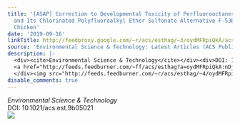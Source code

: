 ```yaml
---
title: '[ASAP] Correction to Developmental Toxicity of Perfluorooctanesulfonate (PFOS)
  and Its Chlorinated Polyfluoroalkyl Ether Sulfonate Alternative F-53B in the Domestic
  Chicken'
date: '2019-09-16'
linkTitle: http://feedproxy.google.com/~r/acs/esthag/~3/oydMFRpiQkA/acs.est.9b05021
source: 'Environmental Science & Technology: Latest Articles (ACS Publications)'
description: |-
  <div><cite>Environmental Science & Technology</cite></div><div>DOI: 10.1021/acs.est.9b05021</div><div class="feedflare">
  <a href="http://feeds.feedburner.com/~ff/acs/esthag?a=oydMFRpiQkA:nDjUWxx_et4:yIl2AUoC8zA"><img src="http://feeds.feedburner.com/~ff/acs/esthag?d=yIl2AUoC8zA" border="0"></img></a>
  </div><img src="http://feeds.feedburner.com/~r/acs/esthag/~4/oydMFRpiQkA" height="1" width="1" ...
disable_comments: true
---
```

<div><cite>Environmental Science & Technology</cite></div><div>DOI: 10.1021/acs.est.9b05021</div><div class="feedflare">
<a href="http://feeds.feedburner.com/~ff/acs/esthag?a=oydMFRpiQkA:nDjUWxx_et4:yIl2AUoC8zA"><img src="http://feeds.feedburner.com/~ff/acs/esthag?d=yIl2AUoC8zA" border="0"></img></a>
</div><img src="http://feeds.feedburner.com/~r/acs/esthag/~4/oydMFRpiQkA" height="1" width="1" ...